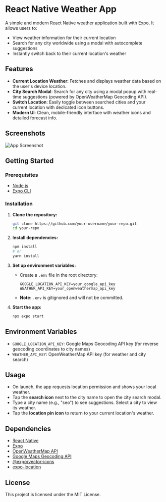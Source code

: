 # React Native Weather App

A simple and modern React Native weather application built with Expo. It allows users to:

- View weather information for their current location
- Search for any city worldwide using a modal with autocomplete suggestions
- Instantly switch back to their current location's weather

## Features

- **Current Location Weather**: Fetches and displays weather data based on the user's device location.
- **City Search Modal**: Search for any city using a modal popup with real-time suggestions (powered by OpenWeatherMap Geocoding API).
- **Switch Location**: Easily toggle between searched cities and your current location with dedicated icon buttons.
- **Modern UI**: Clean, mobile-friendly interface with weather icons and detailed forecast info.

## Screenshots

![App Screenshot](screenshot.png)

## Getting Started

### Prerequisites
- [Node.js](https://nodejs.org/)
- [Expo CLI](https://docs.expo.dev/get-started/installation/)

### Installation

1. **Clone the repository:**
   ```bash
   git clone https://github.com/your-username/your-repo.git
   cd your-repo
   ```
2. **Install dependencies:**
   ```bash
   npm install
   # or
   yarn install
   ```
3. **Set up environment variables:**
   - Create a `.env` file in the root directory:
     ```env
     GOOGLE_LOCATION_API_KEY=your_google_api_key
     WEATHER_API_KEY=your_openweathermap_api_key
     ```
   - **Note:** `.env` is gitignored and will not be committed.

4. **Start the app:**
   ```bash
   npx expo start
   ```

## Environment Variables
- `GOOGLE_LOCATION_API_KEY`: Google Maps Geocoding API key (for reverse geocoding coordinates to city names)
- `WEATHER_API_KEY`: OpenWeatherMap API key (for weather and city search)

## Usage
- On launch, the app requests location permission and shows your local weather.
- Tap the **search icon** next to the city name to open the city search modal.
- Type a city name (e.g., "seo") to see suggestions. Select a city to view its weather.
- Tap the **location pin icon** to return to your current location's weather.

## Dependencies
- [React Native](https://reactnative.dev/)
- [Expo](https://expo.dev/)
- [OpenWeatherMap API](https://openweathermap.org/api)
- [Google Maps Geocoding API](https://developers.google.com/maps/documentation/geocoding/overview)
- [@expo/vector-icons](https://docs.expo.dev/guides/icons/)
- [expo-location](https://docs.expo.dev/versions/latest/sdk/location/)

## License

This project is licensed under the MIT License. 